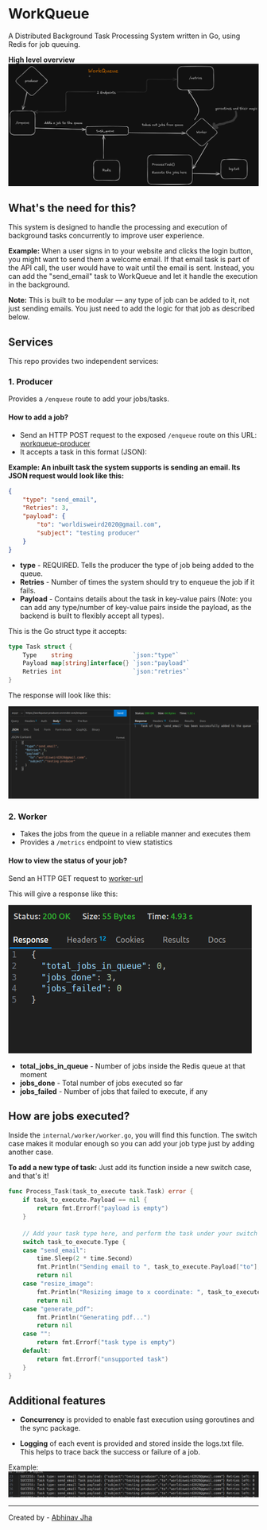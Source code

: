 # WorkQueue

A Distributed Background Task Processing System written in Go, using Redis for job queuing.

**High level overview**
    ![overview](WorkQueue.png)


## What's the need for this?

This system is designed to handle the processing and execution of background tasks concurrently to improve user experience.

**Example:** When a user signs in to your website and clicks the login button, you might want to send them a welcome email. If that email task is part of the API call, the user would have to wait until the email is sent. Instead, you can add the "send_email" task to WorkQueue and let it handle the execution in the background.

**Note:** This is built to be modular — any type of job can be added to it, not just sending emails. You just need to add the logic for that job as described below.

## Services

This repo provides two independent services:

### 1. Producer

Provides a `/enqueue` route to add your jobs/tasks.

#### How to add a job?

- Send an HTTP POST request to the exposed `/enqueue` route on this URL: [workqueue-producer](https://workqueue-producer.onrender.com/enqueue)
- It accepts a task in this format (JSON):

**Example: An inbuilt task the system supports is sending an email. Its JSON request would look like this:**

```json
{
    "type": "send_email",
    "Retries": 3,
    "payload": {
        "to": "worldisweird2020@gmail.com",
        "subject": "testing producer"
    }
}
```

- **type** - REQUIRED. Tells the producer the type of job being added to the queue.
- **Retries** - Number of times the system should try to enqueue the job if it fails.
- **Payload** - Contains details about the task in key-value pairs (Note: you can add any type/number of key-value pairs inside the payload, as the backend is built to flexibly accept all types).

This is the Go struct type it accepts:

```go
type Task struct {
    Type    string                 `json:"type"`
    Payload map[string]interface{} `json:"payload"`
    Retries int                    `json:"retries"`
}
```

The response will look like this:

![Producer response](image-1.png)

### 2. Worker

- Takes the jobs from the queue in a reliable manner and executes them
- Provides a `/metrics` endpoint to view statistics

#### How to view the status of your job?

Send an HTTP GET request to [worker-url](https://workqueue-worker.onrender.com/metrics)

This will give a response like this:

![Worker metrics](image.png)

- **total_jobs_in_queue** - Number of jobs inside the Redis queue at that moment
- **jobs_done** - Total number of jobs executed so far
- **jobs_failed** - Number of jobs that failed to execute, if any

## How are jobs executed?

Inside the `internal/worker/worker.go`, you will find this function. The switch case makes it modular enough so you can add your job type just by adding another case.

**To add a new type of task:** Just add its function inside a new switch case, and that's it!

```go
func Process_Task(task_to_execute task.Task) error {
    if task_to_execute.Payload == nil {
        return fmt.Errorf("payload is empty")
    }

    // Add your task type here, and perform the task under your switch case
    switch task_to_execute.Type {
    case "send_email":
        time.Sleep(2 * time.Second)
        fmt.Println("Sending email to ", task_to_execute.Payload["to"], " with subject ", task_to_execute.Payload["subject"])
        return nil
    case "resize_image":
        fmt.Println("Resizing image to x coordinate: ", task_to_execute.Payload["new_x"], " y coordinate: ", task_to_execute.Payload["new_y"])
        return nil
    case "generate_pdf":
        fmt.Println("Generating pdf...")
        return nil
    case "":
        return fmt.Errorf("task type is empty")
    default:
        return fmt.Errorf("unsupported task")
    }
}
```

## Additional features

- **Concurrency** is provided to enable fast execution using goroutines and the sync package.

- **Logging** of each event is provided and stored inside the logs.txt file. This helps to trace back the success or failure of a job.

Example:
![Logging example](image-2.png)

---

Created by - [Abhinav Jha](https://x.com/AbhinavXJ)